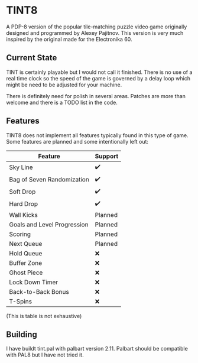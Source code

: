 TINT8
=====
A PDP-8 version of the popular tile-matching puzzle 
video game originally designed and programmed by 
Alexey Pajitnov. This version is very much inspired 
by the original made for the Electronika 60.

Current State
-------------
TINT is certainly playable but I would not call it 
finished. There is no use of a real time clock so the 
speed of the game is governed by a delay loop which 
might be need to be adjusted for your machine.

There is definitely need for polish in several areas. 
Patches are more than welcome and there is a TODO 
list in the code.

Features
--------
TINT8 does not implement all features typically found
in this type of game. Some features are planned and
some intentionally left out:

| Feature | Support |
|---|---|
| Sky Line | :heavy_check_mark: |
| Bag of Seven Randomization | :heavy_check_mark: |
| Soft Drop | :heavy_check_mark: |
| Hard Drop | :heavy_check_mark: |
| Wall Kicks |  Planned |
| Goals and Level Progression | Planned |
| Scoring | Planned |
| Next Queue | Planned |
| Hold Queue | :x: |
| Buffer Zone | :x: |
| Ghost Piece | :x: |
| Lock Down Timer | :x: |
| Back-to-Back Bonus | :x: |
| T-Spins | :x: |

(This is table is not exhaustive)

Building 
-------- 
I have buildt tint.pal with palbart 
version 2.11. Palbart should be compatible with PAL8 
but I have not tried it.
